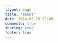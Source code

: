 ```yaml
---
layout: page
title: "about"
date: 2014-06-16 22:49
comments: true
sharing: true
footer: true
---
```

